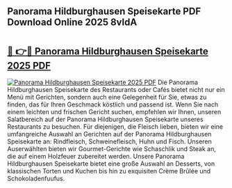 ## Panorama Hildburghausen Speisekarte PDF Download Online 2025 8vldA

# <h2><a href="http://gc7q48.nevu.top/?p=Panorama+Hildburghausen+Speisekarte">🔗 👉🔴 Panorama Hildburghausen Speisekarte 2025 PDF</a></h2>

[![Panorama Hildburghausen Speisekarte 2025 PDF](https://i.imgur.com/dBaPXMq.png)](http://gc7q48.nevu.top/?p=Panorama+Hildburghausen+Speisekarte)
Die Panorama Hildburghausen Speisekarte des Restaurants oder Cafés bietet nicht nur ein Menü mit Gerichten, sondern auch eine Gelegenheit für Sie, etwas zu finden, das für Ihren Geschmack köstlich und passend ist. Wenn Sie nach einem leichten und frischen Gericht suchen, empfehlen wir Ihnen, unseren Salatbereich auf der Panorama Hildburghausen Speisekarte unseres Restaurants zu besuchen. Für diejenigen, die Fleisch lieben, bieten wir eine umfangreiche Auswahl an Gerichten auf der Panorama Hildburghausen Speisekarte an: Rindfleisch, Schweinefleisch, Huhn und Fisch. Unseren Auserwählten bieten wir Gourmet-Gerichte wie Schaschlik und Steak an, die auf einem Holzfeuer zubereitet werden. Unsere Panorama Hildburghausen Speisekarte bietet eine große Auswahl an Desserts, von klassischen Torten und Kuchen bis hin zu exquisiten Crème Brûlée und Schokoladenfuufus.
